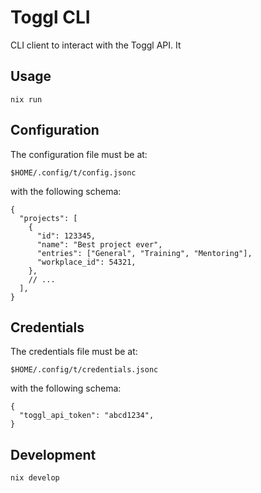 # Toggl CLI

CLI client to interact with the Toggl API. It

## Usage

```shell
nix run
```

## Configuration

The configuration file must be at:

```
$HOME/.config/t/config.jsonc
```

with the following schema:

```jsonc
{
  "projects": [
    {
      "id": 123345,
      "name": "Best project ever",
      "entries": ["General", "Training", "Mentoring"],
      "workplace_id": 54321,
    },
    // ...
  ],
}
```

## Credentials

The credentials file must be at:

```
$HOME/.config/t/credentials.jsonc
```

with the following schema:

```jsonc
{
  "toggl_api_token": "abcd1234",
}
```

## Development

```shell
nix develop
```
